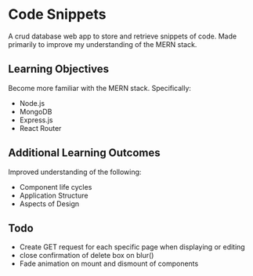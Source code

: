 # Code Snippets
A crud database web app to store and retrieve snippets of code. Made primarily to improve my understanding of the MERN stack.  

## Learning Objectives
Become more familiar with the MERN stack. Specifically:
  - Node.js
  - MongoDB
  - Express.js
  - React Router

## Additional Learning Outcomes
  Improved understanding of the following:
  - Component life cycles
  - Application Structure
  - Aspects of Design

## Todo
- Create GET request for each specific page when displaying or editing
- close confirmation of delete box on blur()
- Fade animation on mount and dismount of components
